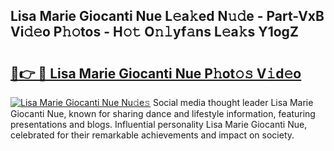 ## Lisa Marie Giocanti Nue L𝚎a𝚔ed N𝚞𝚍e - Part-VxB Vi𝚍𝚎o P𝚑𝚘tos - H𝚘𝚝 O𝚗𝚕yf𝚊ns L𝚎a𝚔s Y1ogZ

# <h2><a href="http://kf3wyc.oniu.top/?m=Lisa+Marie+Giocanti+Nue">🔗👉 🔴 Lisa Marie Giocanti Nue P𝚑ot𝚘𝚜 V𝚒d𝚎o</a></h2>

[![Lisa Marie Giocanti Nue Nu𝚍e𝚜](https://i.imgur.com/0qMVB7G.gif)](http://kf3wyc.oniu.top/?m=Lisa+Marie+Giocanti+Nue)
Social media thought leader Lisa Marie Giocanti Nue, known for sharing dance and lifestyle information, featuring presentations and blogs. Influential personality Lisa Marie Giocanti Nue, celebrated for their remarkable achievements and impact on society.  
